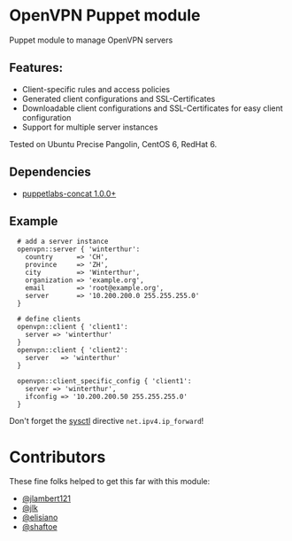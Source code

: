 # OpenVPN Puppet module

Puppet module to manage OpenVPN servers

## Features:

* Client-specific rules and access policies
* Generated client configurations and SSL-Certificates
* Downloadable client configurations and SSL-Certificates for easy client configuration
* Support for multiple server instances

Tested on Ubuntu Precise Pangolin, CentOS 6, RedHat 6.


## Dependencies
  - [puppetlabs-concat 1.0.0+](https://github.com/puppetlabs/puppet-concat)


## Example

```puppet
  # add a server instance
  openvpn::server { 'winterthur':
    country      => 'CH',
    province     => 'ZH',
    city         => 'Winterthur',
    organization => 'example.org',
    email        => 'root@example.org',
    server       => '10.200.200.0 255.255.255.0'
  }

  # define clients
  openvpn::client { 'client1':
    server => 'winterthur'
  }
  openvpn::client { 'client2':
    server   => 'winterthur'
  }

  openvpn::client_specific_config { 'client1':
    server => 'winterthur',
    ifconfig => '10.200.200.50 255.255.255.0'
  }
```

Don't forget the [sysctl](https://github.com/luxflux/puppet-sysctl) directive ```net.ipv4.ip_forward```!


# Contributors

These fine folks helped to get this far with this module:
* [@jlambert121](https://github.com/jlambert121)
* [@jlk](https://github.com/jlk)
* [@elisiano](https://github.com/elisiano)
* [@shaftoe](https://github.com/shaftoe)
